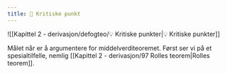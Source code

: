 ```yaml
---
title: 📄 Kritiske punkt
---
```

![[Kapittel 2 - derivasjon/defogteo/💡 Kritiske punkter|💡 Kritiske punkter]]


Målet når er å argumentere for middelverditeoremet. Først ser vi på et spesialtilfelle, nemlig [[Kapittel 2 - derivasjon/97 Rolles teorem|Rolles teorem]].